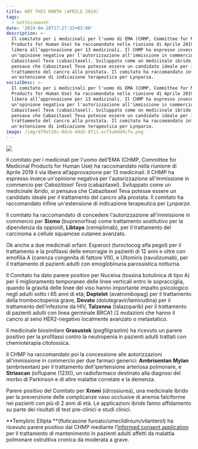 ```yaml
---
title: HOT THIS MONTH (APRILE 2019)
tags:
  - hotthismonth
date: '2019-04-28T17:27:32+02:00'
description: >-
  Il comitato per i medicinali per l'uomo di EMA (CHMP, Committee for Medicinal
  Products for Human Use) ha raccomandato nella riunione di Aprile 2019 il via
  libera all’approvazione per 13 medicinali. Il CHMP ha espresso invece
  un'opinione negativa per l'autorizzazione all'immissione in commercio per
  Cabazitaxel Teva (cabazitaxel). Sviluppato come un medicinale ibrido, si
  pensava che Cabazitaxel Teva potesse essere un candidato ideale per il
  trattamento del cancro alla prostata. Il comitato ha raccomandato infine
  un'estensione di indicazione terapeutica per Lynparza.
socialDesc: >-
  Il comitato per i medicinali per l'uomo di EMA (CHMP, Committee for Medicinal
  Products for Human Use) ha raccomandato nella riunione di Aprile 2019 il via
  libera all’approvazione per 13 medicinali. Il CHMP ha espresso invece
  un'opinione negativa per l'autorizzazione all'immissione in commercio per
  Cabazitaxel Teva (cabazitaxel). Sviluppato come un medicinale ibrido, si
  pensava che Cabazitaxel Teva potesse essere un candidato ideale per il
  trattamento del cancro alla prostata. Il comitato ha raccomandato infine
  un'estensione di indicazione terapeutica per Lynparza.
image: /img/d79ef28c-0dcb-4dd2-8f11-ecf5a8dd4cfe.png
---
```

![](/img/d79ef28c-0dcb-4dd2-8f11-ecf5a8dd4cfe.png)

Il comitato per i medicinali per l'uomo dell’EMA (CHMP, Committee for Medicinal Products for Human Use) ha raccomandato nella riunione di Aprile 2019 il via libera all’approvazione per 13 medicinali. Il CHMP ha espresso invece un'opinione negativa per l'autorizzazione all'immissione in commercio per _Cabazitaxel Teva_ (cabazitaxel). Sviluppato come un medicinale ibrido, si pensava che Cabazitaxel Teva potesse essere un candidato ideale per il trattamento del cancro alla prostata. Il comitato ha raccomandato infine un'estensione di indicazione terapeutica per _Lynparza_.

Il comitato ha raccomandato di concedere l'autorizzazione all'immissione in commercio per **Sixmo** (buprenorfina) come trattamento sostitutivo per la dipendenza da oppioidi, **Libtayo** (cemiplimab), per il trattamento del carcinoma a cellule squamose cutanee avanzato. 

Ok anche a due medicinali orfani: Esperoct (turoctocog alfa pegol) per il trattamento e la profilassi delle emorragie in pazienti di 12 anni e oltre con emofilia A (carenza congenita di fattore VIII), e Ultomiris (ravulizumab), per il trattamento di pazienti adulti con emoglobinuria parossistica notturna.

 Il Comitato ha dato parere positivo per Nuceiva (tossina botulinica di tipo A) per il miglioramento temporaneo delle linee verticali entro le sopracciglia, quando la gravità delle linee del viso hanno importante impatto psicologico negli adulti sotto i 65 anni di età; **Doptelet** (avatrombopag) per il trattamento della trombocitopenia grave, **Dovato** (dolutegravir/lamivudina) per il trattamento dell'infezione da HIV, **Talzenna** (talazoparib) per il trattamento di pazienti adulti con linea germinale BRCA1 /2 mutazioni che hanno il cancro al seno HER2-negativo localmente avanzato o metastatico.

Il medicinale biosimilare **Grasustek** (pegfilgrastim) ha ricevuto un parere positivo per la profilassi contro la neutropenia in pazienti adulti trattati con chemioterapia citotossica.

Il CHMP ha raccomandato poi la concessione alle autorizzazioni all'immissione in commercio per due farmaci generici: **Ambrisentan** **Mylan** (ambrisentan) per il trattamento dell'ipertensione arteriosa polmonare, e **Striascan** (ioflupane (123I)), un radiofarmaco destinato alla diagnosi del morbo di Parkinson e di altre malattie correlate e la demenza.

Parere positivo del Comitato per **Xromi** (idrossiurea), una medicinale ibrido per la prevenzione delle complicanze vaso occlusive di anemia falciforme nei pazienti con più di 2 anni di età. Le applicazioni ibride fanno affidamento su parte dei risultati di test pre-clinici e studi clinici.

**Temybric Ellipta **(fluticasone furoato/umeclidinium/vilanterol) ha ricevuto parere positivo dal CHMP mediante l’[Informed consent application ](https://www.ema.europa.eu/en/glossary/informed-consent-application)per il trattamento di mantenimento in pazienti adulti affetti da malattia polmonare ostruttiva cronica da moderata a grave.
